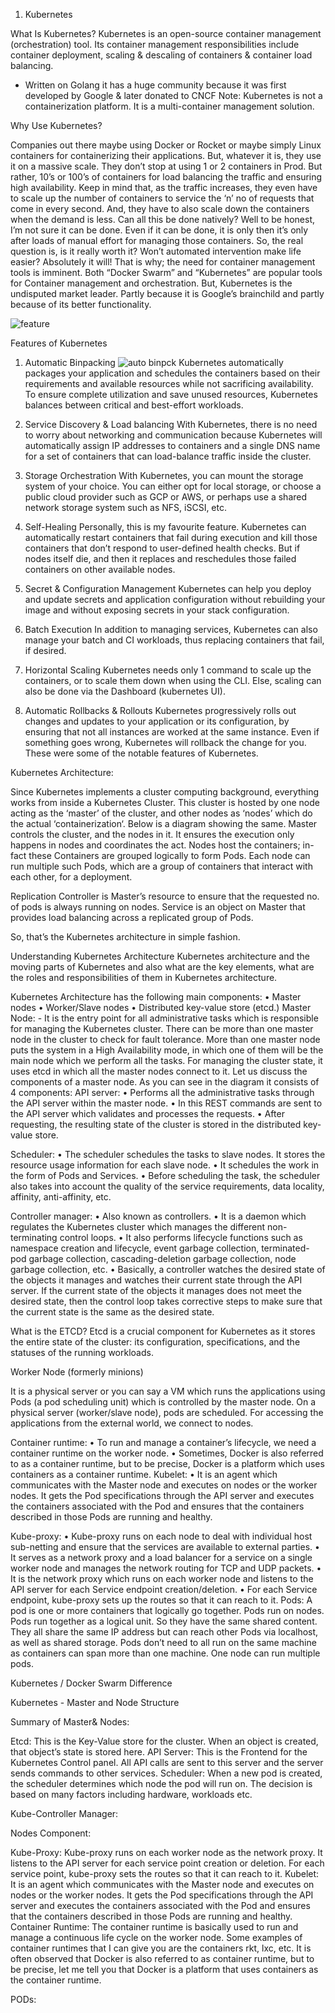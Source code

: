 1.	Kubernetes

What Is Kubernetes?
Kubernetes is an open-source container management (orchestration) tool. Its container management responsibilities include container deployment, scaling & descaling of containers & container load balancing.

-	Written on Golang it has a huge community because it was first developed by Google & later donated to CNCF
Note: Kubernetes is not a containerization platform. It is a multi-container management solution.

Why Use Kubernetes?

Companies out there maybe using Docker or Rocket or maybe simply Linux containers for containerizing their applications. But, whatever it is, they use it on a massive scale. They don’t stop at using 1 or 2 containers in Prod. But rather, 10’s or 100’s of containers for load balancing the traffic and ensuring high availability.
Keep in mind that, as the traffic increases, they even have to scale up the number of containers to service the ‘n’ no of requests that come in every second. And, they have to also scale down the containers when the demand is less. Can all this be done natively?
Well to be honest, I’m not sure it can be done. Even if it can be done, it is only then it’s only after loads of manual effort for managing those containers. So, the real question is, is it really worth it? Won’t automated intervention make life easier? Absolutely it will!
That is why; the need for container management tools is imminent. Both “Docker Swarm” and “Kubernetes” are popular tools for Container management and orchestration. But, Kubernetes is the undisputed market leader. Partly because it is Google’s brainchild and partly because of its better functionality.

![feature](https://user-images.githubusercontent.com/55177909/75218935-76b37b00-57c1-11ea-8ab9-9b62ade239c0.png)


Features of Kubernetes
 



1. Automatic Binpacking
![auto binpck](https://user-images.githubusercontent.com/55177909/75219036-b8dcbc80-57c1-11ea-8df5-79364c3a97c3.png)
 Kubernetes automatically packages your application and schedules the containers based on their requirements and available resources while not sacrificing availability. To ensure complete utilization and save unused resources, Kubernetes balances between critical and best-effort workloads.

2. Service Discovery & Load balancing
 With Kubernetes, there is no need to worry about networking and communication because Kubernetes will automatically assign IP addresses to containers and a single DNS name for a set of containers that can load-balance traffic inside the cluster. 

3. Storage Orchestration
 With Kubernetes, you can mount the storage system of your choice. You can either opt for local storage, or choose a public cloud provider such as GCP or AWS, or perhaps use a shared network storage system such as NFS, iSCSI, etc.

4. Self-Healing
 Personally, this is my favourite feature. Kubernetes can automatically restart containers that fail during execution and kill those containers that don’t respond to user-defined health checks. But if nodes itself die, and then it replaces and reschedules those failed containers on other available nodes.

5. Secret & Configuration Management
 Kubernetes can help you deploy and update secrets and application configuration without rebuilding your image and without exposing secrets in your stack configuration.

6. Batch Execution 
 In addition to managing services, Kubernetes can also manage your batch and CI workloads, thus replacing containers that fail, if desired.

7. Horizontal Scaling
 Kubernetes needs only 1 command to scale up the containers, or to scale them down when using the CLI. Else, scaling can also be done via the Dashboard (kubernetes UI).

8. Automatic Rollbacks & Rollouts
 Kubernetes progressively rolls out changes and updates to your application or its configuration, by ensuring that not all instances are worked at the same instance. Even if something goes wrong, Kubernetes will rollback the change for you.
These were some of the notable features of Kubernetes.


Kubernetes Architecture:

Since Kubernetes implements a cluster computing background, everything works from inside a Kubernetes Cluster. This cluster is hosted by one node acting as the ‘master’ of the cluster, and other nodes as ‘nodes’ which do the actual ‘containerization‘. Below is a diagram showing the same.
Master controls the cluster, and the nodes in it. It ensures the execution only happens in nodes and coordinates the act. Nodes host the containers; in-fact these Containers are grouped logically to form Pods. Each node can run multiple such Pods, which are a group of containers that interact with each other, for a deployment. 

 

Replication Controller is Master’s resource to ensure that the requested no. of pods is always running on nodes. Service is an object on Master that provides load balancing across a replicated group of Pods.

So, that’s the Kubernetes architecture in simple fashion.

Understanding Kubernetes Architecture
Kubernetes architecture and the moving parts of Kubernetes and also what are the key elements, what are the roles and responsibilities of them in Kubernetes architecture.


 
Kubernetes Architecture has the following main components:
•	Master nodes
•	Worker/Slave nodes
•	Distributed key-value store (etcd.)
Master Node: - It is the entry point for all administrative tasks which is responsible for managing the Kubernetes cluster. There can be more than one master node in the cluster to check for fault tolerance. More than one master node puts the system in a High Availability mode, in which one of them will be the main node which we perform all the tasks.
For managing the cluster state, it uses etcd in which all the master nodes connect to it.
Let us discuss the components of a master node. As you can see in the diagram it consists of 4 components:
API server: 
•	Performs all the administrative tasks through the API server within the master node.
•	In this REST commands are sent to the API server which validates and processes the requests.
•	After requesting, the resulting state of the cluster is stored in the distributed key-value store.

Scheduler: 
•	The scheduler schedules the tasks to slave nodes. It stores the resource usage information for each slave node.
•	It schedules the work in the form of Pods and Services.
•	Before scheduling the task, the scheduler also takes into account the quality of the service requirements, data locality, affinity, anti-affinity, etc. 

Controller manager: 
•	Also known as controllers.
•	It is a daemon which regulates the Kubernetes cluster which manages the different non-terminating control loops.
•	It also performs lifecycle functions such as namespace creation and lifecycle, event garbage collection, terminated-pod garbage collection, cascading-deletion garbage collection, node garbage collection, etc.
•	Basically, a controller watches the desired state of the objects it manages and watches their current state through the API server. If the current state of the objects it manages does not meet the desired state, then the control loop takes corrective steps to make sure that the current state is the same as the desired state.


What is the ETCD?
Etcd is a crucial component for Kubernetes as it stores the entire state of the cluster: its configuration, specifications, and the statuses of the running workloads.




Worker Node (formerly minions)

It is a physical server or you can say a VM which runs the applications using Pods (a pod scheduling unit) which is controlled by the master node. On a physical server (worker/slave node), pods are scheduled. For accessing the applications from the external world, we connect to nodes.
 


Container runtime: 
•	To run and manage a container’s lifecycle, we need a container runtime on the worker node. 
•	Sometimes, Docker is also referred to as a container runtime, but to be precise, Docker is a platform which uses containers as a container runtime. 
Kubelet: 
•	It is an agent which communicates with the Master node and executes on nodes or the worker nodes. It gets the Pod specifications through the API server and executes the containers associated with the Pod and ensures that the containers described in those Pods are running and healthy.


Kube-proxy: 
•	Kube-proxy runs on each node to deal with individual host sub-netting and ensure that the services are available to external parties.
•	It serves as a network proxy and a load balancer for a service on a single worker node and manages the network routing for TCP and UDP packets.
•	It is the network proxy which runs on each worker node and listens to the API server for each Service endpoint creation/deletion.
•	For each Service endpoint, kube-proxy sets up the routes so that it can reach to it.
Pods:
A pod is one or more containers that logically go together. Pods run on nodes. Pods run together as a logical unit. So they have the same shared content. They all share the same IP address but can reach other Pods via localhost, as well as shared storage. Pods don’t need to all run on the same machine as containers can span more than one machine. One node can run multiple pods.

Kubernetes / Docker Swarm Difference 
 


Kubernetes - Master and Node Structure
 






Summary of Master& Nodes: 

                      

Etcd: This is the Key-Value store for the cluster. When an object is created, that object’s state is stored here.
API Server: This is the Frontend for the Kubernetes Control panel. All API calls are sent to this server and the server sends commands to other services.
Scheduler: When a new pod is created, the scheduler determines which node the pod will run on.
The decision is based on many factors including hardware, workloads etc.







Kube-Controller Manager:  
 

Nodes Component:

Kube-Proxy: Kube-proxy runs on each worker node as the network proxy. It listens to the API server for each service point creation or deletion. For each service point, kube-proxy sets the routes so that it can reach to it.
Kubelet: It is an agent which communicates with the Master node and executes on nodes or the worker nodes. It gets the Pod specifications through the API server and executes the containers associated with the Pod and ensures that the containers described in those Pods are running and healthy.
Container Runtime: The container runtime is basically used to run and manage a continuous life cycle on the worker node. Some examples of container runtimes that I can give you are the containers rkt, lxc, etc. It is often observed that Docker is also referred to as container runtime, but to be precise, let me tell you that Docker is a platform that uses containers as the container runtime.

PODs:
 

